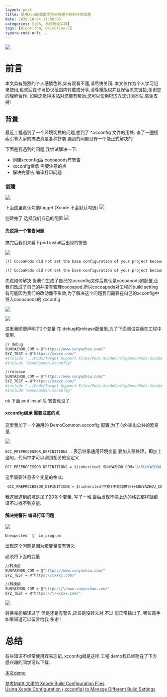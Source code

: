 ```yaml
---
layout: post
title: 使用Xcode配置文件来管理不同的环境设置
date: 2020-10-04 11:58:03
categories: [iOS, 系统理论实践]
tags: [Algorithm, Objective-C]
typora-root-url: ..
---
```


![](/assets/images/20201004XcodeBuildXcconfigFile/XcodeBuildConfigrationFile1.webp)

# 前言

本文具有强烈的个人感情色彩,如有观看不适,请尽快关闭. 本文仅作为个人学习记录使用,也欢迎在许可协议范围内转载或分享,请尊重版权并且保留原文链接,谢谢您的理解合作. 如果您觉得本站对您能有帮助,您可以使用RSS方式订阅本站,感谢支持!

## 背景

最近工程遇到了一个环境切换的问题,想到了 *.xcconfig 文件的用处. 查了一圈搜索引擎大家的搞法真是各种抄袭.遇到的问题没有一个能正式解决的

下面是我遇到的问题,我尝试解决一下.

* 创建xcconfig后 cocoapods有警告
* xcconfig继承 需要注意的点
* 解决完警告 编译打印问题

### 创建

![](/assets/images/20201004XcodeBuildXcconfigFile/xcconfig1.webp)

下面这里默认勾选tagget (Xcode 不会默认勾选)
![](/assets/images/20201004XcodeBuildXcconfigFile/xcconfig2.webp)

创建完了 选择我们自己的配置
![](/assets/images/20201004XcodeBuildXcconfigFile/xcconfig3.webp)

#### 先说第一个警告问题

搞完后我们来看下pod install后出现的警告

![](/assets/images/20201004XcodeBuildXcconfigFile/xcconfig4.webp)

``` sh
[!] CocoaPods did not set the base configuration of your project because your project already has a custom config set. In order for CocoaPods integration to work at all, please either set the base configurations of the target `XcodeConfigDemo` to `Target Support Files/Pods-XcodeConfigDemo/Pods-XcodeConfigDemo.debug.xcconfig` or include the `Target Support Files/Pods-XcodeConfigDemo/Pods-XcodeConfigDemo.debug.xcconfig` in your build configuration (`XcodeConfigDemo/DemoDebug.xcconfig`).

[!] CocoaPods did not set the base configuration of your project because your project already has a custom config set. In order for CocoaPods integration to work at all, please either set the base configurations of the target `XcodeConfigDemo` to `Target Support Files/Pods-XcodeConfigDemo/Pods-XcodeConfigDemo.release.xcconfig` or include the `Target Support Files/Pods-XcodeConfigDemo/Pods-XcodeConfigDemo.release.xcconfig` in your build configuration (`XcodeConfigDemo/DemoRelease.xcconfig`).
```

先说如何解决 当我们生成了自己的.xcconfig文件后默认是cocoapods的配置,让我们改成了自己的并没有管理cocoapod.所以cocoapods对工程的build setting有可能因为我们的改动而不生效,为了解决这个问题我们需要在自己的xcconfig中导入cocoapods的 xcconfig


![](/assets/images/20201004XcodeBuildXcconfigFile/xcconfig5.webp)

![](/assets/images/20201004XcodeBuildXcconfigFile/xcconfig6.webp)


这里我顺便声明了2个变量 在 debug和release配置里,为了下面测试变量在工程中使用.

``` sh
// debug
SUNYAZHOU_COM = @"https://www.sunyazhou.com/"
SYZ_TEST = @"https://xxxxx.com/"
#include "../Pods/Target Support Files/Pods-XcodeConfigDemo/Pods-XcodeConfigDemo.release.xcconfig"
#include "DemoCommon.xcconfig"

//release
SUNYAZHOU_COM = @"https://www.sunyazhou.com/"
SYZ_TEST = @"https://xxxxx.com/"
#include "../Pods/Target Support Files/Pods-XcodeConfigDemo/Pods-XcodeConfigDemo.debug.xcconfig"
#include "DemoCommon.xcconfig"
```

ok 下面 pod install后 警告就没了. 

#### xcconfig继承 需要注意的点

这里我加了一个通用的 DemoCommon.xcconfig 配置,为了向外输出公共的宏变量.

![](/assets/images/20201004XcodeBuildXcconfigFile/xcconfig7.webp)

`GCC_PREPROCESSOR_DEFINITIONS ` . 表示继承通用环境变量 要加入预处理，即加上这句，代码中才可以调到相关的宏定义

``` sh
GCC_PREPROCESSOR_DEFINITIONS = $(inherited) SUNYAZHOU_COM='$(SUNYAZHOU_COM)' SYZ_TEST='$(SYZ_TEST)' 
```

这里需要注意多个变量的格式:

``` sh
 GCC_PREPROCESSOR_DEFINITIONS = $(inherited)空格(不能加换行)+SUNYAZHOU_COM='$(SUNYAZHOU_COM)'+空格(不能加换行)SYZ_TEST='$(SYZ_TEST)' 
```
我这里遇到的坑是加了20多个变量, 写了一堆.最后发现不像上边的格式那样就编译不过找不到变量.

#### 解决完警告 编译打印问题

![](/assets/images/20201004XcodeBuildXcconfigFile/xcconfig8.webp)

``` sh
Unexpected '@' in program
```

出现这个问题是因为宏变量没有转义

必须将下面的变量 

``` sh
//转换前
SUNYAZHOU_COM = @"https://www.sunyazhou.com/"
SYZ_TEST = @"https://xxxxx.com/"

//转换后
SUNYAZHOU_COM = @"https:\/\/www.sunyazhou.com/"
SYZ_TEST = @"https:\/\/xxxxx.com/"

```

![](/assets/images/20201004XcodeBuildXcconfigFile/xcconfig9.webp)

转换完能编译过了 但是还是有警告,应该是没转义对 不过 能正常输出了. 哪位高手如果知道可以留言给我 多谢！

# 总结

有些知识不经常使用容易忘记, xcconfig就是这样.工程 demo我已经附在了下方 感兴趣的同学可以下载.

[本文demo](https://github.com/sunyazhou13/XcodeConfigDemo) 



[参考Mattt 大佬的 Xcode Build Configuration Files](https://nshipster.com/xcconfig/)    
[Using Xcode Configuration (.xcconfig) to Manage Different Build Settings](https://www.appcoda.com/xcconfig-guide/)  
